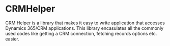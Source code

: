 # CRMHelper
CRM Helper is a library that makes it easy to write application that accesses Dynamics 365/CRM applications. This library encasulates all the commonly used codes like getting a CRM connection, fetching records options etc. easier. 
